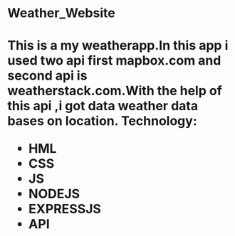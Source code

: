 <h1>Weather_Website<h1>
<p> This is a my weatherapp.In this app i used two api first mapbox.com and second api is weatherstack.com.With the help of this api ,i got data weather data bases on location.
Technology:
<ul>
<li> HML</li>
<li> CSS</li>
<li> JS</li>
<li> NODEJS</li>
<li> EXPRESSJS</li>
<li> API</li>
